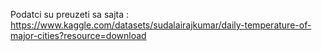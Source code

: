 Podatci su preuzeti sa sajta : https://www.kaggle.com/datasets/sudalairajkumar/daily-temperature-of-major-cities?resource=download
